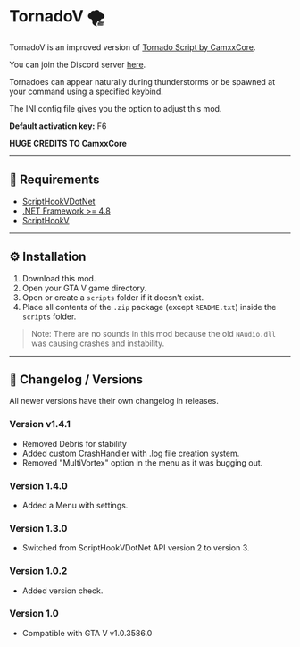 # TornadoV 🌪️

TornadoV is an improved version of [Tornado Script by CamxxCore](https://www.gta5-mods.com/scripts/tornado-script).

You can join the Discord server [here](https://discord.gg/MqdsW2sdts).

Tornadoes can appear naturally during thunderstorms or be spawned at your command using a specified keybind.  

The INI config file gives you the option to adjust this mod.  

**Default activation key:** F6  

**HUGE CREDITS TO CamxxCore**

---

## 📌 Requirements
- [ScriptHookVDotNet](https://github.com/scripthookvdotnet/scripthookvdotnet-nightly/releases)  
- [.NET Framework >= 4.8](https://dotnet.microsoft.com/en-us/download/dotnet-framework/net48)  
- [ScriptHookV](https://www.dev-c.com/gtav/scripthookv/)  

---

## ⚙️ Installation
1. Download this mod.  
2. Open your GTA V game directory.  
3. Open or create a `scripts` folder if it doesn't exist.  
4. Place all contents of the `.zip` package (except `README.txt`) inside the `scripts` folder.  

> Note: There are no sounds in this mod because the old `NAudio.dll` was causing crashes and instability.

---

## 📝 Changelog / Versions

All newer versions have their own changelog in releases.

### Version v1.4.1
- Removed Debris for stability
- Added custom CrashHandler with .log file creation system.
- Removed "MultiVortex" option in the menu as it was bugging out.

### Version 1.4.0
- Added a Menu with settings.

### Version 1.3.0
- Switched from ScriptHookVDotNet API version 2 to version 3.

### Version 1.0.2
- Added version check.

### Version 1.0
- Compatible with GTA V v1.0.3586.0
